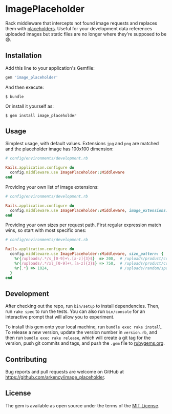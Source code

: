 # ImagePlaceholder

Rack middleware that intercepts not found image requests and replaces them with [placeholders](https://via.placeholder.com/600). Useful for your development data references uploaded images but static files are no longer where they're supposed to be 😅.

## Installation

Add this line to your application's Gemfile:

```ruby
gem 'image_placeholder'
```

And then execute:

    $ bundle

Or install it yourself as:

    $ gem install image_placeholder

## Usage

Simplest usage, with default values. Extensions `jpg` and `png` are matched and the placeholder image has 100x100 dimension:

```ruby
# config/environments/development.rb

Rails.application.configure do
  config.middleware.use ImagePlaceholder::Middleware
end
```

Providing your own list of image extensions:

```ruby
# config/environments/development.rb

Rails.application.configure do
  config.middleware.use ImagePlaceholder::Middleware, image_extensions: %w(jpg jpeg png webp gif)
end
```

Providing your own sizes per request path. First regular expression match wins, so start with most specific ones:

```ruby
# config/environments/development.rb

Rails.application.configure do
  config.middleware.use ImagePlaceholder::Middleware, size_pattern: {
    %r{/uploads/.*/s_[0-9]+\.[a-z]{3}$}  => 200,  # /uploads/product/cover/42/s_9781467775687.jpg
    %r{/uploads/.*/xl_[0-9]+\.[a-z]{3}$} => 750,  # /uploads/product/cover/42/xl_9781467775687.jpg
    %r{.*} => 1024,                               # /uploads/random/spanish_inquisition.png
  }
end
```

## Development

After checking out the repo, run `bin/setup` to install dependencies. Then, run `rake spec` to run the tests. You can also run `bin/console` for an interactive prompt that will allow you to experiment.

To install this gem onto your local machine, run `bundle exec rake install`. To release a new version, update the version number in `version.rb`, and then run `bundle exec rake release`, which will create a git tag for the version, push git commits and tags, and push the `.gem` file to [rubygems.org](https://rubygems.org).

## Contributing

Bug reports and pull requests are welcome on GitHub at https://github.com/arkency/image_placeholder.

## License

The gem is available as open source under the terms of the [MIT License](https://opensource.org/licenses/MIT).
